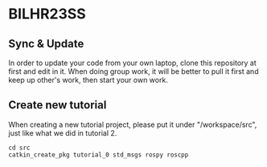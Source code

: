 # BILHR23SS

## Sync & Update
In order to update your code from your own laptop, clone this repository at first and edit in it. When doing group work, it will be better to pull it first and keep up other's work, then start your own work.

## Create new tutorial
When creating a new tutorial project, please put it under "/workspace/src", just like what we did in tutorial 2.
```
cd src
catkin_create_pkg tutorial_0 std_msgs rospy roscpp
```

